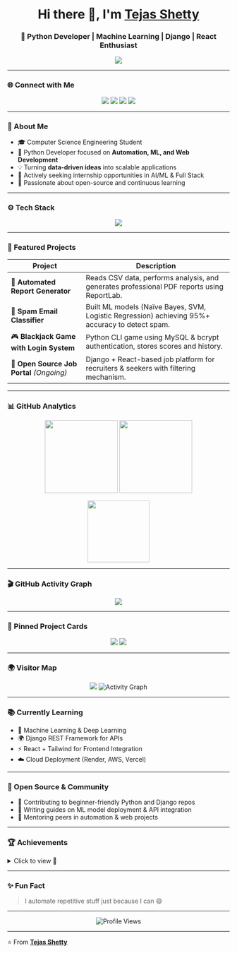 <!-- 🌟 TEJAS SHETTY | Interactive GitHub Profile -->

<h1 align="center">Hi there 👋, I'm <a href="https://tejas-ux257.github.io/personal-portfolio/" target="_blank">Tejas Shetty</a></h1>
<h3 align="center">🚀 Python Developer | Machine Learning | Django | React Enthusiast</h3>

<p align="center">
  <img src="https://readme-typing-svg.herokuapp.com?font=Fira+Code&size=22&pause=1000&color=00C0FF&center=true&vCenter=true&width=600&lines=Turning+ideas+into+automation+✨;Python+Developer+and+ML+Engineer+💻;Building+AI-powered+Web+Apps+with+Django+%26+React+🔥;Always+learning+and+creating+🚀">
</p>

---

### 🌐 Connect with Me  
<p align="center">
  <a href="https://tejas-ux257.github.io/personal-portfolio/" target="_blank"><img src="https://img.shields.io/badge/🌐_Portfolio-00C0FF?style=for-the-badge"></a>
  <a href="mailto:dtejasshetty257@gmail.com"><img src="https://img.shields.io/badge/📧_Email-dtejasshetty257%40gmail.com-red?style=for-the-badge"></a>
  <a href="https://linkedin.com/in/tejas-shetty"><img src="https://img.shields.io/badge/💼_LinkedIn-blue?style=for-the-badge&logo=linkedin"></a>
  <a href="https://github.com/Tejas-ux257"><img src="https://img.shields.io/badge/🐙_GitHub-171515?style=for-the-badge&logo=github"></a>
</p>

---

### 🧠 About Me  
- 🎓 Computer Science Engineering Student  
- 🐍 Python Developer focused on **Automation, ML, and Web Development**  
- 💡 Turning **data-driven ideas** into scalable applications  
- 💼 Actively seeking internship opportunities in AI/ML & Full Stack  
- 🧩 Passionate about open-source and continuous learning  

---

### ⚙️ Tech Stack  
<p align="center">
  <img src="https://skillicons.dev/icons?i=python,django,flask,react,html,css,js,bootstrap,tailwind,mysql,git,github,vscode,linux,postman&perline=8" />
</p>

---

### 📘 Featured Projects  
| Project | Description |
|----------|--------------|
| 🧾 **Automated Report Generator** | Reads CSV data, performs analysis, and generates professional PDF reports using ReportLab. |
| 📧 **Spam Email Classifier** | Built ML models (Naïve Bayes, SVM, Logistic Regression) achieving 95%+ accuracy to detect spam. |
| 🎮 **Blackjack Game with Login System** | Python CLI game using MySQL & bcrypt authentication, stores scores and history. |
| 💼 **Open Source Job Portal** *(Ongoing)* | Django + React-based job platform for recruiters & seekers with filtering mechanism. |

---

### 📊 GitHub Analytics  
<p align="center">
  <img src="https://github-readme-stats.vercel.app/api?username=Tejas-ux257&show_icons=true&theme=tokyonight" height="165">
  <img src="https://github-readme-streak-stats.herokuapp.com/?user=Tejas-ux257&theme=tokyonight" height="165">
</p>

<p align="center">
  <img src="https://github-readme-stats.vercel.app/api/top-langs/?username=Tejas-ux257&layout=compact&theme=tokyonight" height="140">
</p>

---

### 🎬 GitHub Activity Graph  
<p align="center">
  <img src="https://github-readme-activity-graph.vercel.app/graph?username=Tejas-ux257&bg_color=1a1b27&color=00bfff&line=00bfff&point=ffffff&area=true&hide_border=true" />
</p>

---

### 💼 Pinned Project Cards  
<p align="center">
  <a href="https://github.com/Tejas-ux257/Spam-email-detection"><img src="https://github-readme-stats.vercel.app/api/pin/?username=Tejas-ux257&repo=Spam-email-detection&theme=tokyonight"></a>
  <a href="https://github.com/Tejas-ux257/automated-pdf-generator"><img src="https://github-readme-stats.vercel.app/api/pin/?username=Tejas-ux257&repo=automated-pdf-generator&theme=tokyonight"></a>
</p>

---

### 🌍 Visitor Map  
<p align="center">
  <img src="https://github-profile-summary-cards.vercel.app/api/cards/profile-details?username=Tejas-ux257&theme=tokyonight">
  <img src="https://github.com/ashutosh00710/github-readme-activity-graph/blob/master/graph/Tejas-ux257.svg" alt="Activity Graph">
</p>

---

### 📚 Currently Learning  
- 🤖 Machine Learning & Deep Learning  
- 🌍 Django REST Framework for APIs  
- ⚡ React + Tailwind for Frontend Integration  
- ☁️ Cloud Deployment (Render, AWS, Vercel)

---

### 🤝 Open Source & Community  
- 🧩 Contributing to beginner-friendly Python and Django repos  
- 💬 Writing guides on ML model deployment & API integration  
- 🎯 Mentoring peers in automation & web projects  

---

### 🏆 Achievements  
<details>
<summary>Click to view 🥇</summary>

- 🥇 Completed **CODTECH Internship** – Python Automation & ML Projects  
- 🚀 Developed **10+ Real-world Projects** in Python, ML, and Web Tech  
- 👨‍🏫 Conducted college workshop on “Intro to Python and AI Automation”  
- 📈 Consistent academic performer in Computer Science Engineering  

</details>

---

### ✨ Fun Fact  
> I automate repetitive stuff just because I can 😄  

---

<p align="center">
  <img src="https://komarev.com/ghpvc/?username=Tejas-ux257&label=Profile%20Views&color=blue&style=flat-square" alt="Profile Views"/>
</p>

---

⭐️ From [**Tejas Shetty**](https://tejas-ux257.github.io/personal-portfolio/)

